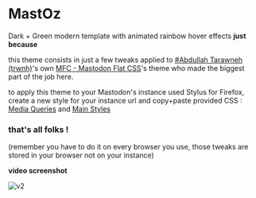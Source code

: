 # MastOz
Dark + Green modern template with animated rainbow hover effects **just because**

this theme consists in just a few tweaks applied to [#Abdullah Tarawneh (trwnh)](https://userstyles.org/users/573237)'s own [MFC - Mastodon Flat CSS](https://userstyles.org/styles/153362/mfc-mastodon-flat-css)'s theme who made the biggest part of the job here.

to apply this theme to your Mastodon's instance used Stylus for Firefox, create a new style for your instance url and copy+paste provided CSS : [Media Queries](https://github.com/JaredLethal/mastotemplate/blob/master/media-queries) and [Main Styles](https://github.com/JaredLethal/mastotemplate/blob/master/main-styles.css)

### that's all folks !

(remember you have to do it on every browser you use, those tweaks are stored in your browser not on your instance)

**video screenshot**

![v2](https://raw.githubusercontent.com/JaredLethal/mastotemplate/master/masto2.gif)
